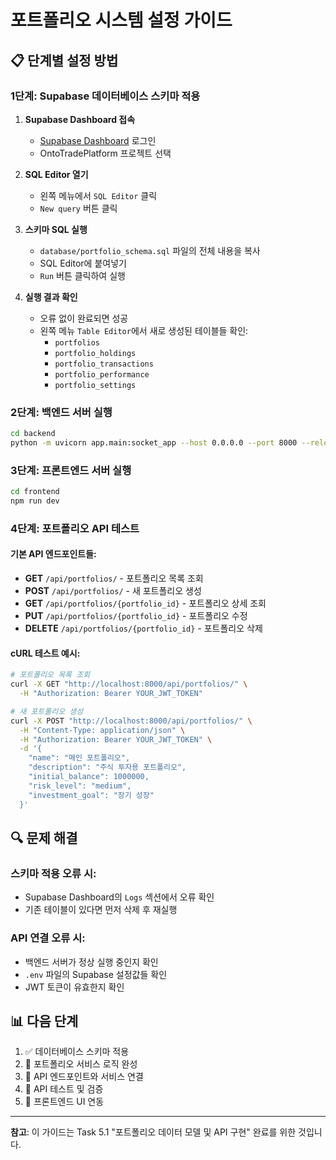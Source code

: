 # 포트폴리오 시스템 설정 가이드

## 📋 단계별 설정 방법

### 1단계: Supabase 데이터베이스 스키마 적용

1. **Supabase Dashboard 접속**
   - [Supabase Dashboard](https://app.supabase.com) 로그인
   - OntoTradePlatform 프로젝트 선택

2. **SQL Editor 열기**
   - 왼쪽 메뉴에서 `SQL Editor` 클릭
   - `New query` 버튼 클릭

3. **스키마 SQL 실행**
   - `database/portfolio_schema.sql` 파일의 전체 내용을 복사
   - SQL Editor에 붙여넣기
   - `Run` 버튼 클릭하여 실행

4. **실행 결과 확인**
   - 오류 없이 완료되면 성공
   - 왼쪽 메뉴 `Table Editor`에서 새로 생성된 테이블들 확인:
     - `portfolios`
     - `portfolio_holdings` 
     - `portfolio_transactions`
     - `portfolio_performance`
     - `portfolio_settings`

### 2단계: 백엔드 서버 실행

```bash
cd backend
python -m uvicorn app.main:socket_app --host 0.0.0.0 --port 8000 --reload
```

### 3단계: 프론트엔드 서버 실행

```bash
cd frontend  
npm run dev
```

### 4단계: 포트폴리오 API 테스트

#### 기본 API 엔드포인트들:

- **GET** `/api/portfolios/` - 포트폴리오 목록 조회
- **POST** `/api/portfolios/` - 새 포트폴리오 생성
- **GET** `/api/portfolios/{portfolio_id}` - 포트폴리오 상세 조회
- **PUT** `/api/portfolios/{portfolio_id}` - 포트폴리오 수정
- **DELETE** `/api/portfolios/{portfolio_id}` - 포트폴리오 삭제

#### cURL 테스트 예시:

```bash
# 포트폴리오 목록 조회
curl -X GET "http://localhost:8000/api/portfolios/" \
  -H "Authorization: Bearer YOUR_JWT_TOKEN"

# 새 포트폴리오 생성
curl -X POST "http://localhost:8000/api/portfolios/" \
  -H "Content-Type: application/json" \
  -H "Authorization: Bearer YOUR_JWT_TOKEN" \
  -d '{
    "name": "메인 포트폴리오",
    "description": "주식 투자용 포트폴리오",
    "initial_balance": 1000000,
    "risk_level": "medium",
    "investment_goal": "장기 성장"
  }'
```

## 🔍 문제 해결

### 스키마 적용 오류 시:
- Supabase Dashboard의 `Logs` 섹션에서 오류 확인
- 기존 테이블이 있다면 먼저 삭제 후 재실행

### API 연결 오류 시:
- 백엔드 서버가 정상 실행 중인지 확인
- `.env` 파일의 Supabase 설정값들 확인
- JWT 토큰이 유효한지 확인

## 📊 다음 단계

1. ✅ 데이터베이스 스키마 적용
2. 🚀 포트폴리오 서비스 로직 완성
3. 🔗 API 엔드포인트와 서비스 연결
4. 🧪 API 테스트 및 검증
5. 🎨 프론트엔드 UI 연동

---

**참고**: 이 가이드는 Task 5.1 "포트폴리오 데이터 모델 및 API 구현" 완료를 위한 것입니다.
